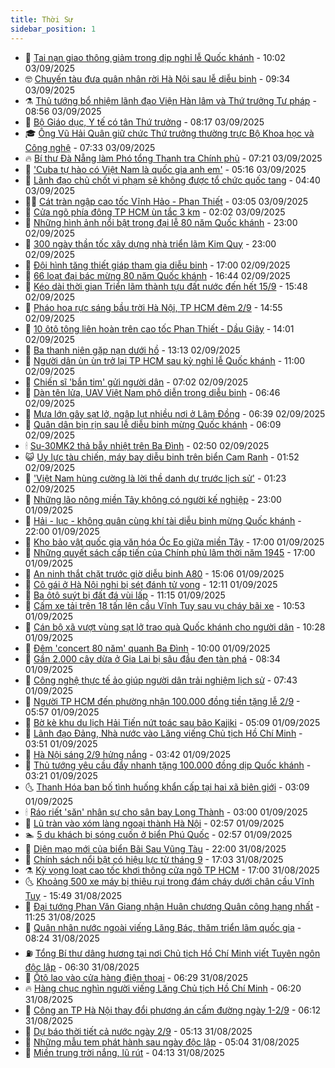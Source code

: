 ```yaml
---
title: Thời Sự
sidebar_position: 1
---
```


<!-- vnexpress-thoi-su:START -->
- 🦒 [Tai nạn giao thông giảm trong dịp nghỉ lễ Quốc khánh](https://vnexpress.net/tai-nan-giao-thong-giam-trong-dip-nghi-le-quoc-khanh-4934566.html) - 10:02 03/09/2025
- 🤓 [Chuyến tàu đưa quân nhân rời Hà Nội sau lễ diễu binh](https://vnexpress.net/chuyen-tau-dua-quan-nhan-roi-ha-noi-sau-le-dieu-binh-4934637.html) - 09:34 03/09/2025
- ⚗️ [Thủ tướng bổ nhiệm lãnh đạo Viện Hàn lâm và Thứ trưởng Tư pháp](https://vnexpress.net/thu-tuong-bo-nhiem-lanh-dao-vien-han-lam-va-thu-truong-tu-phap-4934633.html) - 08:56 03/09/2025
- 🌊 [Bộ Giáo dục, Y tế có tân Thứ trưởng](https://vnexpress.net/bo-giao-duc-y-te-co-tan-thu-truong-4934599.html) - 08:17 03/09/2025
- 🎓 [Ông Vũ Hải Quân giữ chức Thứ trưởng thường trực Bộ Khoa học và Công nghệ](https://vnexpress.net/ong-vu-hai-quan-giu-chuc-thu-truong-thuong-truc-bo-khoa-hoc-va-cong-nghe-4934582.html) - 07:33 03/09/2025
- 🔥 [Bí thư Đà Nẵng làm Phó tổng Thanh tra Chính phủ](https://vnexpress.net/bi-thu-da-nang-lam-pho-tong-thanh-tra-chinh-phu-4934592.html) - 07:21 03/09/2025
- 🦏 [&#39;Cuba tự hào có Việt Nam là quốc gia anh em&#39;](https://vnexpress.net/cuba-tu-hao-co-viet-nam-la-quoc-gia-anh-em-4934494.html) - 05:16 03/09/2025
- 👺 [Lãnh đạo chủ chốt vi phạm sẽ không được tổ chức quốc tang](https://vnexpress.net/lanh-dao-chu-chot-vi-pham-se-khong-duoc-to-chuc-quoc-tang-4934534.html) - 04:40 03/09/2025
- 🧑‍🏫 [Cát tràn ngập cao tốc Vĩnh Hảo - Phan Thiết](https://vnexpress.net/cat-tran-ngap-cao-toc-vinh-hao-phan-thiet-4934448.html) - 03:05 03/09/2025
- 🚦 [Cửa ngõ phía đông TP HCM ùn tắc 3 km](https://vnexpress.net/cua-ngo-phia-dong-tp-hcm-un-tac-3-km-4934420.html) - 02:02 03/09/2025
- 🎉 [Những hình ảnh nổi bật trong đại lễ 80 năm Quốc khánh](https://vnexpress.net/nhung-hinh-anh-noi-bat-trong-dai-le-80-nam-quoc-khanh-4934129.html) - 23:00 02/09/2025
- 🦒 [300 ngày thần tốc xây dựng nhà triển lãm Kim Quy](https://vnexpress.net/300-ngay-than-toc-xay-dung-nha-trien-lam-kim-quy-4933830.html) - 23:00 02/09/2025
- 🤗 [Đội hình tăng thiết giáp tham gia diễu binh](https://vnexpress.net/doi-hinh-tang-thiet-giap-tham-gia-dieu-binh-4934301.html) - 17:00 02/09/2025
- 💼 [66 loạt đại bác mừng 80 năm Quốc khánh](https://vnexpress.net/66-loat-dai-bac-mung-80-nam-quoc-khanh-4934350.html) - 16:44 02/09/2025
- 🤩 [Kéo dài thời gian Triển lãm thành tựu đất nước đến hết 15/9](https://vnexpress.net/keo-dai-thoi-gian-trien-lam-thanh-tuu-dat-nuoc-den-het-15-9-4934345.html) - 15:48 02/09/2025
- 🤡 [Pháo hoa rực sáng bầu trời Hà Nội, TP HCM đêm 2/9](https://vnexpress.net/phao-hoa-ruc-sang-bau-troi-ha-noi-tp-hcm-dem-2-9-4934341.html) - 14:55 02/09/2025
- 💯 [10 ôtô tông liên hoàn trên cao tốc Phan Thiết - Dầu Giây](https://vnexpress.net/10-oto-tong-lien-hoan-tren-cao-toc-phan-thiet-dau-giay-4934329.html) - 14:01 02/09/2025
- 👺 [Ba thanh niên gặp nạn dưới hồ](https://vnexpress.net/ba-thanh-nien-gap-nan-duoi-ho-4934327.html) - 13:13 02/09/2025
- 🌮 [Người dân ùn ùn trở lại TP HCM sau kỳ nghỉ lễ Quốc khánh](https://vnexpress.net/nguoi-dan-un-un-tro-lai-tp-hcm-sau-ky-nghi-le-quoc-khanh-4934305.html) - 11:00 02/09/2025
- 🥸 [Chiến sĩ &#39;bắn tim&#39; gửi người dân](https://vnexpress.net/chien-si-ban-tim-gui-nguoi-dan-4934256.html) - 07:02 02/09/2025
- 🐻 [Dàn tên lửa, UAV Việt Nam phô diễn trong diễu binh](https://vnexpress.net/dan-ten-lua-uav-viet-nam-pho-dien-trong-dieu-binh-4934249.html) - 06:46 02/09/2025
- 👀 [Mưa lớn gây sạt lở, ngập lụt nhiều nơi ở Lâm Đồng](https://vnexpress.net/mua-lon-gay-sat-lo-ngap-lut-nhieu-noi-o-lam-dong-4934251.html) - 06:39 02/09/2025
- 🤔 [Quân dân bịn rịn sau lễ diễu binh mừng Quốc khánh](https://vnexpress.net/quan-dan-bin-rin-sau-le-dieu-binh-mung-quoc-khanh-4934215.html) - 06:09 02/09/2025
- 🕯 [Su-30MK2 thả bẫy nhiệt trên Ba Đình](https://vnexpress.net/su-30mk2-tha-bay-nhiet-tren-ba-dinh-4934184.html) - 02:50 02/09/2025
- 😺 [Uy lực tàu chiến, máy bay diễu binh trên biển Cam Ranh](https://vnexpress.net/uy-luc-tau-chien-may-bay-dieu-binh-tren-bien-cam-ranh-4934168.html) - 01:52 02/09/2025
- 🦆 [&#39;Việt Nam hùng cường là lời thề danh dự trước lịch sử&#39;](https://vnexpress.net/viet-nam-hung-cuong-la-loi-the-danh-du-truoc-lich-su-4934150.html) - 01:23 02/09/2025
- 🧰 [Những lão nông miền Tây không có người kế nghiệp](https://vnexpress.net/nhung-lao-nong-mien-tay-khong-co-nguoi-ke-nghiep-4932728.html) - 23:00 01/09/2025
- 🦍 [Hải - lục - không quân cùng khí tài diễu binh mừng Quốc khánh](https://vnexpress.net/ha-noi-san-sang-cho-le-dieu-binh-mung-80-nam-quoc-khanh-4934036-tong-thuat.html) - 22:00 01/09/2025
- 🧰 [Kho bảo vật quốc gia văn hóa Óc Eo giữa miền Tây](https://vnexpress.net/kho-bao-vat-quoc-gia-van-hoa-oc-eo-giua-mien-tay-4934006.html) - 17:00 01/09/2025
- 💃 [Những quyết sách cấp tiến của Chính phủ lâm thời năm 1945](https://vnexpress.net/nhung-quyet-sach-cap-tien-cua-chinh-phu-lam-thoi-nam-1945-4933958.html) - 17:00 01/09/2025
- 🧰 [An ninh thắt chặt trước giờ diễu binh A80](https://vnexpress.net/an-ninh-that-chat-truoc-gio-dieu-binh-a80-4934080.html) - 15:06 01/09/2025
- 🚀 [Cô gái ở Hà Nội nghi bị sét đánh tử vong](https://vnexpress.net/co-gai-o-ha-noi-nghi-bi-set-danh-tu-vong-4934040.html) - 12:11 01/09/2025
- 🎊 [Ba ôtô suýt bị đất đá vùi lấp](https://vnexpress.net/ba-oto-suyt-bi-dat-da-vui-lap-4934022.html) - 11:15 01/09/2025
- 🤭 [Cấm xe tải trên 18 tấn lên cầu Vĩnh Tuy sau vụ cháy bãi xe](https://vnexpress.net/cam-xe-tai-tren-18-tan-len-cau-vinh-tuy-sau-vu-chay-bai-xe-4934001.html) - 10:53 01/09/2025
- 🤗 [Cán bộ xã vượt vùng sạt lở trao quà Quốc khánh cho người dân](https://vnexpress.net/can-bo-xa-vuot-vung-sat-lo-trao-qua-quoc-khanh-cho-nguoi-dan-4934011.html) - 10:28 01/09/2025
- 🌈 [Đêm &#39;concert 80 năm&#39; quanh Ba Đình](https://vnexpress.net/nguoi-dan-do-ve-ba-dinh-cho-le-dieu-binh-mung-quoc-khanh-4933976-tong-thuat.html) - 10:00 01/09/2025
- 🦣 [Gần 2.000 cây dừa ở Gia Lai bị sâu đầu đen tàn phá](https://vnexpress.net/gan-2-000-cay-dua-o-gia-lai-bi-sau-dau-den-tan-pha-4933874.html) - 08:34 01/09/2025
- 🎡 [Công nghệ thực tế ảo giúp người dân trải nghiệm lịch sử](https://vnexpress.net/cong-nghe-thuc-te-ao-giup-nguoi-dan-trai-nghiem-lich-su-4933097.html) - 07:43 01/09/2025
- 🦏 [Người TP HCM đến phường nhận 100.000 đồng tiền tặng lễ 2/9](https://vnexpress.net/nguoi-tp-hcm-den-phuong-nhan-100-000-dong-tien-tang-le-2-9-4933959.html) - 05:57 01/09/2025
- 🎊 [Bờ kè khu du lịch Hải Tiến nứt toác sau bão Kajiki](https://vnexpress.net/bo-ke-khu-du-lich-hai-tien-nut-toac-sau-bao-kajiki-4933941.html) - 05:09 01/09/2025
- 🫶 [Lãnh đạo Đảng, Nhà nước vào Lăng viếng Chủ tịch Hồ Chí Minh](https://vnexpress.net/lanh-dao-dang-nha-nuoc-vao-lang-vieng-chu-tich-ho-chi-minh-4933908.html) - 03:51 01/09/2025
- 🤔 [Hà Nội sáng 2/9 hửng nắng](https://vnexpress.net/ha-noi-sang-2-9-hung-nang-4933895.html) - 03:42 01/09/2025
- 🤠 [Thủ tướng yêu cầu đẩy nhanh tặng 100.000 đồng dịp Quốc khánh](https://vnexpress.net/thu-tuong-yeu-cau-day-nhanh-tang-100-000-dong-dip-quoc-khanh-4933887.html) - 03:21 01/09/2025
- 🌜 [Thanh Hóa ban bố tình huống khẩn cấp tại hai xã biên giới](https://vnexpress.net/thanh-hoa-ban-bo-tinh-huong-khan-cap-tai-hai-xa-bien-gioi-4933896.html) - 03:09 01/09/2025
- 🕯 [Ráo riết &#39;săn&#39; nhân sự cho sân bay Long Thành](https://vnexpress.net/rao-riet-san-nhan-su-cho-san-bay-long-thanh-4932190.html) - 03:00 01/09/2025
- 🤔 [Lũ tràn vào xóm làng ngoại thành Hà Nội](https://vnexpress.net/lu-tran-vao-xom-lang-ngoai-thanh-ha-noi-4933781.html) - 02:57 01/09/2025
- 🏊 [5 du khách bị sóng cuốn ở biển Phú Quốc](https://vnexpress.net/5-du-khach-bi-song-cuon-o-bien-phu-quoc-4933888.html) - 02:57 01/09/2025
- 🌮 [Diện mạo mới của biển Bãi Sau Vũng Tàu](https://vnexpress.net/dien-mao-moi-cua-bien-bai-sau-vung-tau-4933758.html) - 22:00 31/08/2025
- 🫣 [Chính sách nổi bật có hiệu lực từ tháng 9](https://vnexpress.net/chinh-sach-noi-bat-co-hieu-luc-tu-thang-9-4933667.html) - 17:03 31/08/2025
- ⚗️ [Kỳ vọng loạt cao tốc khơi thông cửa ngõ TP HCM](https://vnexpress.net/ky-vong-loat-cao-toc-khoi-thong-cua-ngo-tp-hcm-4933109.html) - 17:00 31/08/2025
- 🌜 [Khoảng 500 xe máy bị thiêu rụi trong đám cháy dưới chân cầu Vĩnh Tuy](https://vnexpress.net/khoang-500-xe-may-bi-thieu-rui-trong-dam-chay-duoi-chan-cau-vinh-tuy-4933814.html) - 15:49 31/08/2025
- 🌁 [Đại tướng Phan Văn Giang nhận Huân chương Quân công hạng nhất](https://vnexpress.net/dai-tuong-phan-van-giang-nhan-huan-chuong-quan-cong-hang-nhat-4933797.html) - 11:25 31/08/2025
- 🐲 [Quân nhân nước ngoài viếng Lăng Bác, thăm triển lãm quốc gia](https://vnexpress.net/quan-nhan-nuoc-ngoai-vieng-lang-bac-tham-trien-lam-quoc-gia-4933733.html) - 08:24 31/08/2025
- ⛽️ [Tổng Bí thư dâng hương tại nơi Chủ tịch Hồ Chí Minh viết Tuyên ngôn độc lập](https://vnexpress.net/tong-bi-thu-dang-huong-tai-noi-chu-tich-ho-chi-minh-viet-tuyen-ngon-doc-lap-4933707.html) - 06:30 31/08/2025
- 🗽 [Ôtô lao vào cửa hàng điện thoại](https://vnexpress.net/oto-lao-vao-cua-hang-dien-thoai-4933714.html) - 06:29 31/08/2025
- 🔥 [Hàng chục nghìn người viếng Lăng Chủ tịch Hồ Chí Minh](https://vnexpress.net/hang-chuc-nghin-nguoi-vieng-lang-chu-tich-ho-chi-minh-4933709.html) - 06:20 31/08/2025
- 💯 [Công an TP Hà Nội thay đổi phương án cấm đường ngày 1-2/9](https://vnexpress.net/cong-an-tp-ha-noi-thay-doi-phuong-an-cam-duong-ngay-1-2-9-4933718.html) - 06:12 31/08/2025
- 🦆 [Dự báo thời tiết cả nước ngày 2/9](https://vnexpress.net/du-bao-thoi-tiet-ca-nuoc-ngay-2-9-4933698.html) - 05:13 31/08/2025
- 🫣 [Những mẫu tem phát hành sau ngày độc lập](https://vnexpress.net/nhung-mau-tem-phat-hanh-sau-ngay-doc-lap-4933487.html) - 05:04 31/08/2025
- 🤡 [Miền trung trời nắng, lũ rút](https://vnexpress.net/mien-trung-troi-nang-lu-rut-4933686.html) - 04:13 31/08/2025<!-- vnexpress-thoi-su:END -->